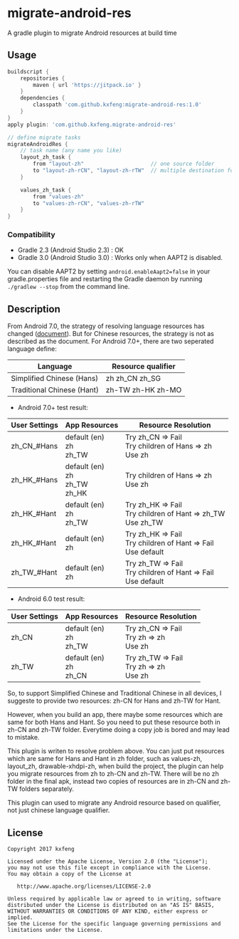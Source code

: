 # migrate-android-res
A gradle plugin to migrate Android resources at build time

## Usage 
```groovy
buildscript {
    repositories {
        maven { url 'https://jitpack.io' }
    }
    dependencies {
        classpath 'com.github.kxfeng:migrate-android-res:1.0'
    }
}
apply plugin: 'com.github.kxfeng.migrate-android-res'

// define migrate tasks
migrateAndroidRes {
    // task name (any name you like) 
    layout_zh_task {
        from "layout-zh"                     // one source folder 
        to "layout-zh-rCN", "layout-zh-rTW"  // multiple destination folders
    }

    values_zh_task {
        from "values-zh"
        to "values-zh-rCN", "values-zh-rTW"
    }
}
```

### Compatibility

- Gradle 2.3 (Android Studio 2.3) : OK
- Gradle 3.0 (Android Studio 3.0) : Works only when AAPT2 is disabled. 

You can disable AAPT2 by setting `android.enableAapt2=false` in your gradle.properties file and restarting the Gradle daemon by running `./gradlew --stop` from the command line.

## Description 
From Android 7.0, the strategy of resolving language resources has changed ([document](https://developer.android.com/guide/topics/resources/multilingual-support.html)). But for Chinese resources, the strategy is not as described as the document. For Android 7.0+, there are two seperated language define:  

| Language | Resource qualifier |
| -------- | -------------------------- |
| Simplified Chinese (Hans) | zh zh_CN zh_SG  |
| Traditional Chinese (Hant) | zh-TW zh-HK zh-MO   |
- Android 7.0+ test result:  

| User Settings | App Resources	| Resource Resolution |
|---------------|---------------|---------------------|
| zh_CN_#Hans | default (en) <br> zh <br> zh_TW | Try zh_CN => Fail <br> Try children of Hans => zh <br> Use zh |
| zh_HK_#Hans | default (en) <br> zh <br> zh_TW <br> zh_HK | Try children of Hans => zh <br> Use zh |
| zh_HK_#Hant | default (en) <br> zh <br> zh_TW | Try zh_HK => Fail <br> Try children of Hant => zh_TW <br> Use zh_TW |
| zh_HK_#Hant | default (en) <br> zh | Try zh_HK => Fail <br> Try children of Hant => Fail  <br> Use default |
| zh_TW_#Hant | default (en) <br> zh | Try zh_TW => Fail <br> Try children of Hant => Fail <br> Use default |

- Android 6.0 test result:  

| User Settings | App Resources	| Resource Resolution |
|---------------|---------------|---------------------|
| zh_CN | default (en) <br> zh <br> zh_TW | Try zh_CN => Fail <br> Try zh => zh <br> Use zh |
| zh_TW | default (en) <br> zh <br> zh_CN | Try zh_TW => Fail <br> Try zh => zh <br> Use zh |

So, to support Simplified Chinese and Traditional Chinese in all devices, I suggeste to provide two resources: zh-CN for Hans and zh-TW for Hant.

However, when you build an app, there maybe some resources which are same for both Hans and Hant. So you need to put these resource both in zh-CN and zh-TW folder. Everytime doing a copy job is bored and may lead to mistake. 

This plugin is writen to resolve problem above. You can just put resources which are same for Hans and Hant in zh folder, such as values-zh, layout_zh, drawable-xhdpi-zh, when build the project, the plugin can help you migrate resources from zh to zh-CN and zh-TW. There will be no zh folder in the final apk, instead two copies of resources are in zh-CN and zh-TW folders separately. 

This plugin can used to migrate any Android resource based on qualifier, not just chinese language qualifier.

License
-------

    Copyright 2017 kxfeng

    Licensed under the Apache License, Version 2.0 (the "License");
    you may not use this file except in compliance with the License.
    You may obtain a copy of the License at

       http://www.apache.org/licenses/LICENSE-2.0

    Unless required by applicable law or agreed to in writing, software
    distributed under the License is distributed on an "AS IS" BASIS,
    WITHOUT WARRANTIES OR CONDITIONS OF ANY KIND, either express or implied.
    See the License for the specific language governing permissions and
    limitations under the License.
